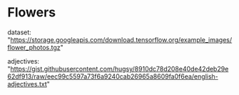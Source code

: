 # Flowers

dataset: "https://storage.googleapis.com/download.tensorflow.org/example_images/flower_photos.tgz"

adjectives: "https://gist.githubusercontent.com/hugsy/8910dc78d208e40de42deb29e62df913/raw/eec99c5597a73f6a9240cab26965a8609fa0f6ea/english-adjectives.txt"
